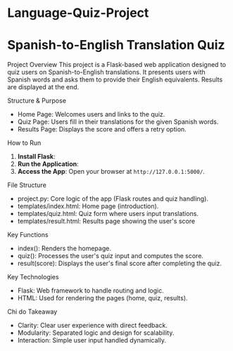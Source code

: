 # Language-Quiz-Project
# Spanish-to-English Translation Quiz

Project Overview
This project is a Flask-based web application designed to quiz users on Spanish-to-English translations. It presents users with Spanish words and asks them to provide their English equivalents. Results are displayed at the end.

Structure & Purpose
- Home Page: Welcomes users and links to the quiz.
- Quiz Page: Users fill in their translations for the given Spanish words.
- Results Page: Displays the score and offers a retry option.

How to Run
1. **Install Flask**:
2. **Run the Application**:
3. **Access the App**: Open your browser at `http://127.0.0.1:5000/`.

File Structure
- project.py: Core logic of the app (Flask routes and quiz handling).
- templates/index.html: Home page (introduction).
- templates/quiz.html: Quiz form where users input translations.
- templates/result.html: Results page showing the user's score

Key Functions
- index(): Renders the homepage.
- quiz(): Processes the user's quiz input and computes the score.
- result(score): Displays the user's final score after completing the quiz.

Key Technologies
- Flask: Web framework to handle routing and logic.
- HTML: Used for rendering the pages (home, quiz, results).

Chi do Takeaway
- Clarity: Clear user experience with direct feedback.
- Modularity: Separated logic and design for scalability.
- Interaction: Simple user input handled dynamically.





